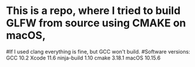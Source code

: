 # This is a repo, where I tried to build GLFW from source using CMAKE on macOS, 

#If I used clang everything is fine, but GCC won't build.
#Software versions:
GCC 10.2
Xcode 11.6
ninja-build 1.10
cmake 3.18.1
macOS 10.15.6
